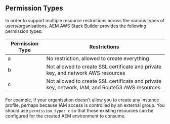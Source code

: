 ## Permission Types

In order to support multiple resource restrictions across the various types of users/organisations, AEM AWS Stack Builder provides the following permission types:

| Permission Type | Restrictions |
|-----------------|--------------|
| a | No restriction, allowed to create everything |
| b | Not allowed to create SSL certificate and private key, and network AWS resources |
| c | Not allowed to create SSL certificate and private key, network, IAM, and Route53 AWS resources |

For example, if your organisation doesn't allow you to create any instance profile, perhaps because IAM access is controlled by an external group. You should use `permission_type: c` so that those existing resources can be configured for the created AEM environment to consume.

